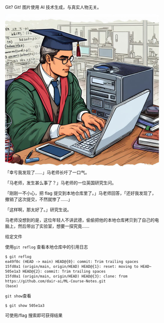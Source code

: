 Git? Git!
图片使用 AI 技术生成，与真实人物无关。


![alt text](image-14.png)
「幸亏我发现了……」马老师长吁了一口气。

「马老师，发生甚么事了？」马老师的一位英国研究生问。

「刚刚一不小心，把 flag 提交到本地仓库里了。」马老师回答，「还好我发现了，撤销了这次提交，不然就惨了……」

「这样啊，那太好了。」研究生说。

马老师没想到的是，这位年轻人不讲武德，偷偷把他的本地仓库拷贝到了自己的电脑上，然后带出了实验室，想要一探究竟……



给定文件

使用`git reflog` 查看本地仓库中的引用日志

```shell
$ git reflog
ea49f0c (HEAD -> main) HEAD@{0}: commit: Trim trailing spaces
15fd0a1 (origin/main, origin/HEAD) HEAD@{1}: reset: moving to HEAD~
505e1a3 HEAD@{2}: commit: Trim trailing spaces
15fd0a1 (origin/main, origin/HEAD) HEAD@{3}: clone: from https://github.com/dair-ai/ML-Course-Notes.git
(base)
```

`git show`查看

```shell
$ git show 505e1a3
```

可使用/flag 搜索即可获得结果
